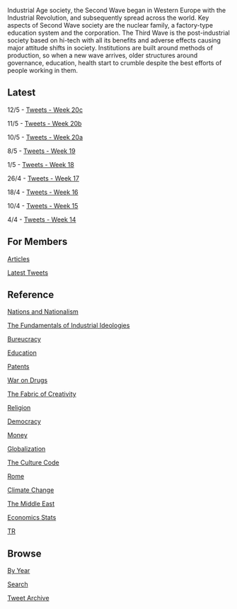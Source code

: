 
Industrial Age society, the Second Wave began in Western Europe with
the Industrial Revolution, and subsequently spread across the
world. Key aspects of Second Wave society are the nuclear family, a
factory-type education system and the corporation. The Third Wave is
the post-industrial society based on hi-tech with all its benefits and
adverse effects causing major attitude shifts in society. Institutions
are built around methods of production, so when a new wave arrives,
older structures around governance, education, health start to crumble
despite the best efforts of people working in them.

## Latest

12/5 - [Tweets - Week 20c](/tweets/2020/week20c.md)

11/5 - [Tweets - Week 20b](/tweets/2020/week20b.md)

10/5 - [Tweets - Week 20a](/tweets/2020/week20a.md)

8/5 - [Tweets - Week 19](/tweets/2020/week19.md)

1/5 - [Tweets - Week 18](/tweets/2020/week18.md)

26/4 - [Tweets - Week 17](/tweets/2020/week17.md)

18/4 - [Tweets - Week 16](/tweets/2020/week16.md)

10/4 - [Tweets - Week 15](/tweets/2020/week15.md)

4/4 - [Tweets - Week 14](/tweets/2020/week14.md)

## For Members

[Articles](https://thirdwave-members.herokuapp.com/articles)

[Latest Tweets](https://thirdwave-members.herokuapp.com/tweets)

## Reference

[Nations and Nationalism](/2013/02/allegiance-of-peon.md)

[The Fundamentals of Industrial Ideologies](/2011/04/fundamentals-of-industrial-ideologies.md)

[Bureucracy](/2011/02/bureucracy.md)

[Education](2017/09/education.md)

[Patents](/2018/09/patents.md)

[War on Drugs](/2019/11/war-on-drugs.md)

[The Fabric of Creativity](/2012/05/fabric-of-creativity.md)

[Religion](/2015/04/q-274.md)

[Democracy](/2016/11/democracy.md)

[Money](/2018/05/quantity-theory-of-money.md)

[Globalization](/2018/09/the-myth-of-liberal-international-order.md)

[The Culture Code](/2014/06/the-culture-code.md)

[Rome](/2017/12/rome.md)

[Climate Change](/2018/12/climate.md)

[The Middle East](/2019/07/middleeast.md)

[Economics Stats](/2019/05/stats.md)

[TR](../tr)

## Browse

[By Year](years.md)

[Search](search.html)

[Tweet Archive](/tweets/README.md)

